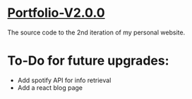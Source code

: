 # [Portfolio-V2.0.0](https://kivtas.vercel.app/)
 
The source code to the 2nd iteration of my personal website.


# To-Do for future upgrades:
* Add spotify API for info retrieval
* Add a react blog page
